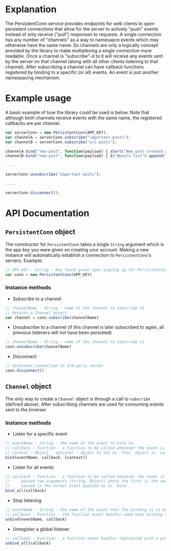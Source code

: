 # Explanation
The PersistentConn service provides endpoints for web clients to open persistent connections that allow for the server to actively "push" events instead of only receive ("pull") responses to requests. A single connection has any number of "channels" as a way to namesapce events which may otherwise have the same name. So channels are only a logically concept provided by the library to make multiplexing a single connection more readable. Once a channel is "subscribe"-d to it will receive any events sent by the server on that channel (along with all other clients listening to that channel). After subscribing a channel can have callback functions registered by binding to a specific (or all) events. An event is just another namespacing mechanism.

# Example usage
A basic example of how the library could be used is below. Note that although both channels receive events with the same name, the registered callbacks are per channel.

````javascript
var serverConn = new PersistentConn(APP_KEY);
var channelA = serverConn.subscribe("important-posts");
var channelB = serverConn.subscribe("all-posts");

channelA.bind("new-post", function(payload) { alert("New post created with title: " + payload.title); });
channelB.bind("new-post", function(payload) { $("#posts-list").append("<li>" + payload.text + "</li>"); });

....

serverConn.unsubscribe("important-posts");

.....

serverConn.disconnect();
````

# API Documentation
## `PersistentConn` object
The constructor for `PersistentConn` takes a single `String` argument which is the app key you were given on creating your account.
Making a new instance will automatically establish a connection to `PersistentConn`'s servers. Example:
````javascript
// APP_KEY - String - key found given upon signing up for PersistentConn service
var conn = new PersistentConn(APP_KEY)
````


### Instance methods
- Subscribe to a channel
````javascript
// channelName - String - name of the channel to subscribe to
// Returns a Channel object
var channel = conn.subscribe(channelName)
````
- Unsubscribe to a channel (if this channel is later subscribed to again, all previous listeners will _not_ have been persisted)
````javascript
// channelName - String - name of the channel to subscribe to
conn.unsubscribe(channelName)
````
- Disconnect
````javascript
// terminate connection to 3rd-party server
conn.disconnect()
````

## `Channel` object
The only way to create a `Channel` object is through a call to `subscribe` (defined above). After subscribing channels are used
for consuming events sent to the browser.

### Instance methods
- Listen for a specific event
````javascript
// eventName - String - the name of the event to bind to.
// callback - Function - a function to be called whenever the event is triggered.
// context - Object - optional - object to set as `this` object in `callback`.
bind(eventName, callback, [context])
````
- Listen for all events
````javascript
// callback - Function - a function to be called whenever the event is triggered. It will be 
//     passed two arguments (String, Object) where the first is the name of the event and the 
//     second is the normal event payload as in `bind`.
bind_all(callback)
````

- Stop listening
````javascript
// eventName - String - the name of the event that the binding is to be removed from
// callback - Function - the function event handler used when binding to the event.
unbind(eventName, callback)
````
 - Unregister a global listener
````javascript
// callback - Function - a function event handler registered with a previous call to `bind_all`.
unbind_all(callback)
````
